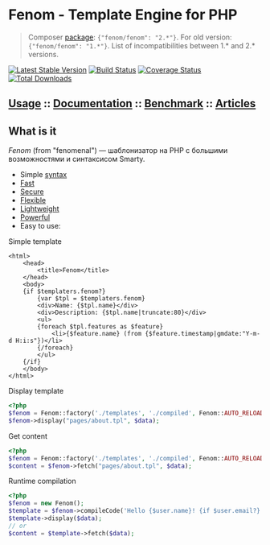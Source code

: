 Fenom - Template Engine for PHP
===============================

> Composer [package](https://packagist.org/packages/fenom/fenom): `{"fenom/fenom": "2.*"}`.
> For old version: `{"fenom/fenom": "1.*"}`. List of incompatibilities between 1.* and 2.* versions.

[![Latest Stable Version](https://poser.pugx.org/fenom/fenom/v/stable.png)](https://packagist.org/packages/fenom/fenom)
[![Build Status](https://travis-ci.org/bzick/fenom.svg?branch=develop)](https://travis-ci.org/bzick/fenom)
[![Coverage Status](https://coveralls.io/repos/bzick/fenom/badge.png?branch=develop)](https://coveralls.io/r/bzick/fenom?branch=master)
[![Total Downloads](https://poser.pugx.org/fenom/fenom/downloads.png)](https://packagist.org/packages/fenom/fenom)
## [Usage](./docs/usage.md) :: [Documentation](./docs/readme.md) :: [Benchmark](./docs/benchmark.md) :: [Articles](./docs/articles.md)

## What is it

*Fenom* (from "fenomenal") — шаблонизатор на PHP с большими возможностями и синтаксисом Smarty.

* Simple [syntax](./docs/syntax.md)
* [Fast](./docs/benchmark.md)
* [Secure](./docs/settings.md)
* [Flexible](./docs/ext/extensions.md)
* [Lightweight](./docs/benchmark.md#stats)
* [Powerful](./docs/readme.md)
* Easy to use:

Simple template

```smarty
<html>
    <head>
        <title>Fenom</title>
    </head>
    <body>
    {if $templaters.fenom?}
        {var $tpl = $templaters.fenom}
        <div>Name: {$tpl.name}</div>
        <div>Description: {$tpl.name|truncate:80}</div>
        <ul>
        {foreach $tpl.features as $feature}
            <li>{$feature.name} (from {$feature.timestamp|gmdate:"Y-m-d H:i:s"})</li>
        {/foreach}
        </ul>
    {/if}
    </body>
</html>
```

Display template

```php
<?php
$fenom = Fenom::factory('./templates', './compiled', Fenom::AUTO_RELOAD);
$fenom->display("pages/about.tpl", $data);
```

Get content

```php
<?php
$fenom = Fenom::factory('./templates', './compiled', Fenom::AUTO_RELOAD);
$content = $fenom->fetch("pages/about.tpl", $data);
```

Runtime compilation

```php
<?php
$fenom = new Fenom();
$template = $fenom->compileCode('Hello {$user.name}! {if $user.email?} Your email: {$user.email} {/if}');
$template->display($data);
// or
$content = $template->fetch($data);
```
